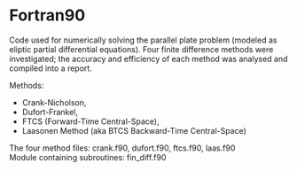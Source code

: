# Fortran90
Code used for numerically solving the parallel plate problem (modeled as eliptic partial differential equations). Four finite difference methods were investigated; the accuracy and efficiency of each method was analysed and compiled into a report.

Methods:  
* Crank-Nicholson,  
* Dufort-Frankel,  
* FTCS (Forward-Time Central-Space),  
* Laasonen Method (aka BTCS Backward-Time Central-Space)  


The four method files: crank.f90, dufort.f90, ftcs.f90, laas.f90  
Module containing subroutines: fin_diff.f90
